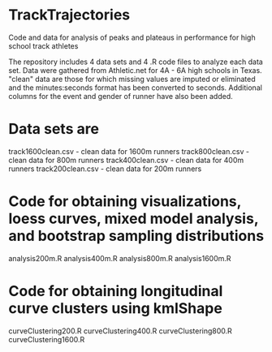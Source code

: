 # TrackTrajectories
Code and data for analysis of peaks and plateaus in performance for high school track athletes

The repository includes 4 data sets and 4 .R code files to analyze each data set. Data were gathered from Athletic.net for 4A - 6A high schools in Texas. "clean" data are those for which missing values are imputed or eliminated and the minutes:seconds format has been converted to seconds. Additional columns for the event and gender of runner have also been added.

# Data sets are 
track1600clean.csv - clean data for 1600m runners
track800clean.csv - clean data for 800m runners
track400clean.csv - clean data for 400m runners
track200clean.csv - clean data for 200m runners

# Code for obtaining visualizations, loess curves, mixed model analysis, and bootstrap sampling distributions
analysis200m.R
analysis400m.R
analysis800m.R
analysis1600m.R

# Code for obtaining longitudinal curve clusters using kmlShape
curveClustering200.R
curveClustering400.R
curveClustering800.R
curveClustering1600.R
